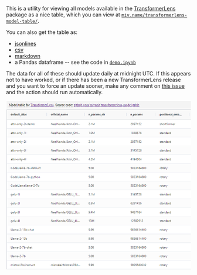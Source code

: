 This is a utility for viewing all models available in the [TransformerLens](https://github.com/neelnanda-io/TransformerLens) package as a nice table, which you can view at [`miv.name/transformerlens-model-table/`](https://miv.name/transformerlens-model-table/).

You can also get the table as:
- [jsonlines](docs/model_table.jsonl)
- [csv](docs/model_table.csv)
- [markdown](docs/model_table.md)
- a Pandas dataframe -- see the code in [`demo.ipynb`](demo.ipynb)

The data for all of these should update daily at midnight UTC. If this appears not to have worked, or if there has been a new TransformerLens release and you want to force an update sooner, make any comment on [this issue](https://github.com/mivanit/transformerlens-model-table/issues/1) and the action should run automatically.

![A screenshot of the table](docs/screenshot.png)

